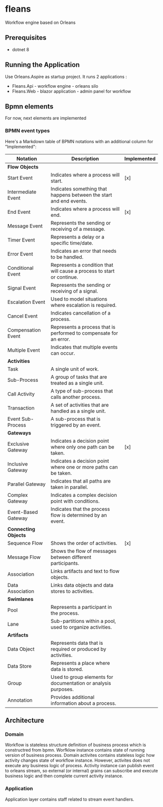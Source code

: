# fleans
Workflow engine based on Orleans

## Prerequisites

- dotnet 8

## Running the Application

Use Orleans.Aspire as startup project.
It runs 2 applications :
- Fleans.Api - workflow engine - orleans silo 
- Fleans.Web - blazor application - admin panel for workflow

## Bpmn elements 
For now, next elements are implemented 

### BPMN event types

Here's a Markdown table of BPMN notations with an additional column for "Implemented":

| Notation             | Description                                                                 | Implemented |
|----------------------|-----------------------------------------------------------------------------|-------------|
| **Flow Objects**     |                                                                             |             |
| Start Event          | Indicates where a process will start.                                        |     [x]     |
| Intermediate Event   | Indicates something that happens between the start and end events.           |             |
| End Event            | Indicates where a process will end.                                          |     [x]     |
| Message Event        | Represents the sending or receiving of a message.                            |             |
| Timer Event          | Represents a delay or a specific time/date.                                  |             |
| Error Event          | Indicates an error that needs to be handled.                                 |             |
| Conditional Event    | Represents a condition that will cause a process to start or continue.       |             |
| Signal Event         | Represents the sending or receiving of a signal.                             |             |
| Escalation Event     | Used to model situations where escalation is required.                       |             |
| Cancel Event         | Indicates cancellation of a process.                                         |             |
| Compensation Event   | Represents a process that is performed to compensate for an error.           |             |
| Multiple Event       | Indicates that multiple events can occur.                                    |             |
| **Activities**       |                                                                             |             |
| Task                 | A single unit of work.                                                      |             |
| Sub-Process          | A group of tasks that are treated as a single unit.                         |             |
| Call Activity        | A type of sub-process that calls another process.                            |             |
| Transaction          | A set of activities that are handled as a single unit.                      |             |
| Event Sub-Process    | A sub-process that is triggered by an event.                                 |             |
| **Gateways**         |                                                                             |             |
| Exclusive Gateway    | Indicates a decision point where only one path can be taken.                 |    [x]      |
| Inclusive Gateway    | Indicates a decision point where one or more paths can be taken.             |             |
| Parallel Gateway     | Indicates that all paths are taken in parallel.                              |             |
| Complex Gateway      | Indicates a complex decision point with conditions.                          |             |
| Event-Based Gateway  | Indicates that the process flow is determined by an event.                   |             |
| **Connecting Objects**|                                                                            |             |
| Sequence Flow        | Shows the order of activities.                                              |      [x]     |
| Message Flow         | Shows the flow of messages between different participants.                  |             |
| Association          | Links artifacts and text to flow objects.                                    |             |
| Data Association     | Links data objects and data stores to activities.                            |             |
| **Swimlanes**        |                                                                             |             |
| Pool                 | Represents a participant in the process.                                     |             |
| Lane                 | Sub-partitions within a pool, used to organize activities.                   |             |
| **Artifacts**        |                                                                             |             |
| Data Object          | Represents data that is required or produced by activities.                  |             |
| Data Store           | Represents a place where data is stored.                                     |             |
| Group                | Used to group elements for documentation or analysis purposes.               |             |
| Annotation           | Provides additional information about a process.                             |             |


## Architecture

### Domain

Workflow is stateless structure definition of business process which is constructred from bpmn.
Worfklow instance contains state of running version of business process.
Domain activites contains stateless logic how activity changes state of workflow instance.
However, activites does not execute any business logic of process.
Activity instance can publish event to orleans stream, so external (or internal) grains can subscribe and execute business logic and then complete current activity instance.

### Application

Application layer contains staff related to stream event handlers.


